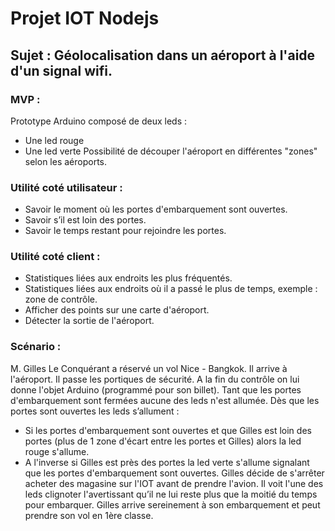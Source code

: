 # Projet IOT Nodejs

## Sujet : Géolocalisation dans un aéroport à l'aide d'un signal wifi.

### MVP :

Prototype Arduino composé de deux leds :
  - Une led rouge
  - Une led verte
Possibilité de découper l'aéroport en différentes "zones" selon les aéroports.

### Utilité coté utilisateur :

- Savoir le moment où les portes d'embarquement sont ouvertes.
- Savoir s’il est loin des portes.
- Savoir le temps restant pour rejoindre les portes.

### Utilité coté client : 

- Statistiques liées aux endroits les plus fréquentés.
- Statistiques liées aux endroits où il a passé le plus de temps, exemple : zone de contrôle.
- Afficher des points sur une carte d'aéroport.
- Détecter la sortie de l'aéroport.


### Scénario : 

M. Gilles Le Conquérant a réservé un vol Nice - Bangkok.
Il arrive à l'aéroport. 
Il passe les portiques de sécurité. 
A la fin du contrôle on lui donne l'objet Arduino (programmé pour son billet). 
Tant que les portes d'embarquement sont fermées aucune des leds n'est allumée.
Dès que les portes sont ouvertes les leds s’allument : 
  - Si les portes d'embarquement sont ouvertes et que Gilles est loin des portes (plus de 1 zone d'écart entre les portes et Gilles) alors la led rouge s'allume.
  - A l'inverse si Gilles est près des portes la led verte s'allume signalant que les portes d'embarquement sont ouvertes. 
Gilles décide de s'arrêter acheter des magasine sur l'IOT avant de prendre l'avion. 
Il voit l'une des leds clignoter l'avertissant qu’il ne lui reste plus que la moitié du temps pour embarquer. 
Gilles arrive sereinement à son embarquement et peut prendre son vol en 1ère classe.
